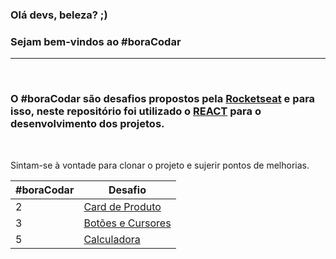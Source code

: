 ### Olá devs, beleza? ;)
### Sejam bem-vindos ao #boraCodar
___
</br>

### O #boraCodar são desafios propostos pela [Rocketseat](https://app.rocketseat.com.br/) e para isso, neste repositório foi utilizado o [REACT](https://reactjs.org/) para o desenvolvimento dos projetos.

</br>

Sintam-se à vontade para clonar o projeto e sujerir pontos de melhorias.

#boraCodar | Desafio
----- | -----
2 | [Card de Produto](https://github.com/Vicjun22/react-bora-codar/tree/main/card-de-produto)
3 | [Botões e Cursores](https://github.com/Vicjun22/react-bora-codar/tree/main/botoes-e-cursores)
5 | [Calculadora](https://github.com/Vicjun22/react-bora-codar/tree/main/calculadora)
